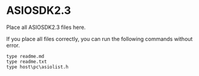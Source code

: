 # ASIOSDK2.3

Place all ASIOSDK2.3 files here.

If you place all files correctly, you can run the following commands without error.

```
type readme.md
type readme.txt
type host\pc\asiolist.h
```

